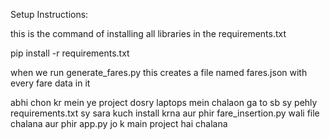 
Setup Instructions:

this is the command of installing all libraries in the requirements.txt

pip install -r requirements.txt

when we run generate_fares.py this creates a file named fares.json
with every fare data in it

abhi chon kr mein ye project dosry laptops mein chalaon ga to sb sy pehly 
requirements.txt sy sara kuch install krna aur phir 
fare_insertion.py wali file chalana aur phir 
app.py jo k main project hai chalana
